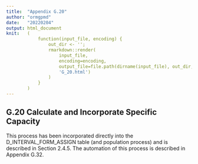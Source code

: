 ```yaml
---
title:  "Appendix G.20"
author: "ormgpmd"
date:   "20220204"
output: html_document
knit:   (
            function(input_file, encoding) {
                out_dir <- '';
                rmarkdown::render(
                    input_file,
                    encoding=encoding,
                    output_file=file.path(dirname(input_file), out_dir,
                    'G_20.html')
                )
            }
        )
---
```


## G.20 Calculate and Incorporate Specific Capacity

This process has been incorporated directly into the D_INTERVAL_FORM_ASSIGN
table (and population process) and is described in Section 2.4.5.  The
automation of this process is described in Appendix G.32.

